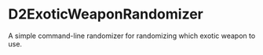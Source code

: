 # D2ExoticWeaponRandomizer
A simple command-line randomizer for randomizing which exotic weapon to use.
